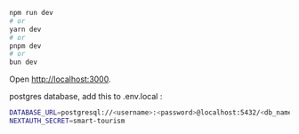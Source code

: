 ```bash
npm run dev
# or
yarn dev
# or
pnpm dev
# or
bun dev
```

Open [http://localhost:3000](http://localhost:3000).

postgres database, add this to .env.local :

```bash
DATABASE_URL=postgresql://<username>:<password>@localhost:5432/<db_name>
NEXTAUTH_SECRET=smart-tourism
```
